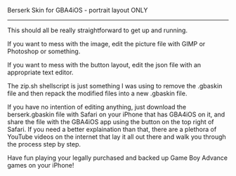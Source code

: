 Berserk Skin for GBA4iOS - portrait layout ONLY
_______________________________

This should all be really straightforward to get up and running.

If you want to mess with the image, edit the picture file with GIMP or Photoshop or something.

If you want to mess with the button layout, edit the json file with an appropriate text editor.

The zip.sh shellscript is just something I was using to remove the .gbaskin file and then repack the modified files into a new .gbaskin file.

If you have no intention of editing anything, just download the berserk.gbaskin file with Safari on your iPhone that has GBA4iOS on it, and share the file with the GBA4iOS app using the button on the top right of Safari. If you need a better explaination than that, there are a plethora of YouTube videos on the internet that lay it all out there and walk you through the process step by step.

Have fun playing your legally purchased and backed up Game Boy Advance games on your iPhone!